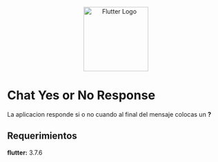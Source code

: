 <p align="center">
  <a href="https://flutter.dev/" target="blank"><img src="https://miro.medium.com/v2/resize:fit:1000/1*ilC2Aqp5sZd1wi0CopD1Hw.png" width="150" alt="Flutter Logo" /></a>
</p>


# Chat Yes or No Response

La aplicacion responde si o no cuando al final del mensaje colocas un **?**


## Requerimientos

**flutter:** 3.7.6

